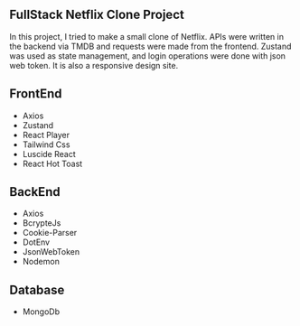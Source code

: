 ## FullStack Netflix Clone Project

In this project, I tried to make a small clone of Netflix. APIs were written in the backend via TMDB and requests were made from the frontend. Zustand was used as state management, and login operations were done with json web token. It is also a responsive design site.

## FrontEnd
- Axios
- Zustand
- React Player
- Tailwind Css
- Luscide React
- React Hot Toast

## BackEnd
- Axios
- BcrypteJs
- Cookie-Parser
- DotEnv
- JsonWebToken
- Nodemon

## Database
- MongoDb
